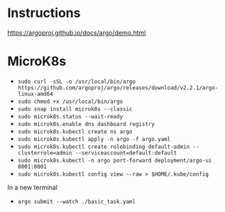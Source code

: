 # Instructions

https://argoproj.github.io/docs/argo/demo.html

# MicroK8s
* `sudo curl -sSL -o /usr/local/bin/argo https://github.com/argoproj/argo/releases/download/v2.2.1/argo-linux-amd64`
* `sudo chmod +x /usr/local/bin/argo`
* `sudo snap install microk8s --classic`
* `sudo microk8s.status --wait-ready`
* `sudo microk8s.enable dns dashboard registry`
* `sudo microk8s.kubectl create ns argo`
* `sudo microk8s.kubectl apply -n argo -f argo.yaml`
* `sudo microk8s.kubectl create rolebinding default-admin --clusterrole=admin --serviceaccount=default:default`
* `sudo microk8s.kubectl -n argo port-forward deployment/argo-ui 8001:8001`
* `sudo microk8s.kubectl config view --raw > $HOME/.kube/config`

In a new terminal

* `argo submit --watch ./basic_task.yaml`